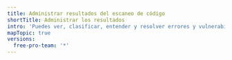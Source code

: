 ```yaml
---
title: Administrar resultados del escaneo de código
shortTitle: Administrar los resultados
intro: 'Puedes ver, clasificar, entender y resolver errores y vulnerabilidades que encuentre {% data variables.product.prodname_code_scanning %}.'
mapTopic: true
versions:
  free-pro-team: '*'
---
```


